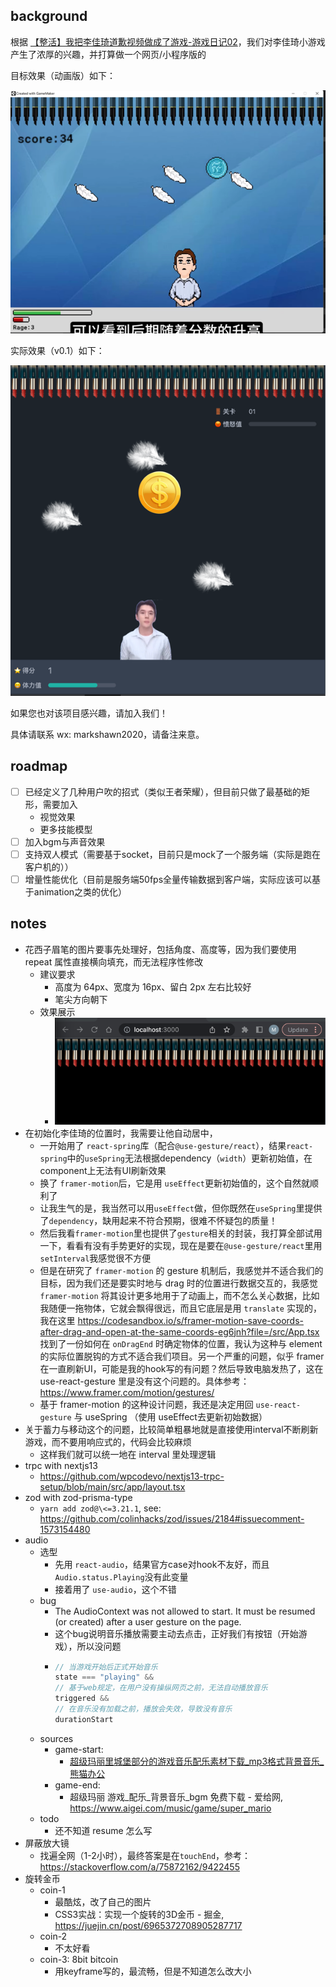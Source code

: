## background

根据 [【整活】我把李佳琦道歉视频做成了游戏-游戏日记02](https://www.bilibili.com/video/BV1F14y1k7FN/?spm_id_from=333.880.my_history.page.click&vd_source=9cb028fe6c978c6816626901d9249eb1)，我们对李佳琦小游戏产生了浓厚的兴趣，并打算做一个网页/小程序版的

目标效果（动画版）如下：

![img_1.png](__docs__/target-animation-effect.png)

实际效果（v0.1）如下：

![img.png](__docs__/implemented-effect.png)

如果您也对该项目感兴趣，请加入我们！

具体请联系 wx: markshawn2020，请备注来意。

## roadmap

- [ ] 已经定义了几种用户吹的招式（类似王者荣耀），但目前只做了最基础的矩形，需要加入
  - 视觉效果
  - 更多技能模型
- [ ] 加入bgm与声音效果
- [ ] 支持双人模式（需要基于socket，目前只是mock了一个服务端（实际是跑在客户机的））
- [ ] 增量性能优化（目前是服务端50fps全量传输数据到客户端，实际应该可以基于animation之类的优化）

## notes

- 花西子眉笔的图片要事先处理好，包括角度、高度等，因为我们要使用 repeat 属性直接横向填充，而无法程序性修改
  - 建议要求
    - 高度为 64px、宽度为 16px、留白 2px 左右比较好
    - 笔尖方向朝下
  - 效果展示
    - ![img.png](__docs__/pens-effect.png)
- 在初始化李佳琦的位置时，我需要让他自动居中，
  - 一开始用了 `react-spring`库（配合`@use-gesture/react`），结果`react-spring`中的`useSpring`无法根据dependency（`width`）更新初始值，在component上无法有UI刷新效果
  - 换了 `framer-motion`后，它是用 `useEffect`更新初始值的，这个自然就顺利了
  - 让我生气的是，我当然可以用`useEffect`做，但你既然在`useSpring`里提供了`dependency`，缺用起来不符合预期，很难不怀疑包的质量！
  - 然后我看`framer-motion`里也提供了`gesture`相关的封装，我打算全部试用一下，看看有没有手势更好的实现，现在是要在`@use-gesture/react`里用`setInterval`我感觉很不方便
  - 但是在研究了 `framer-motion` 的 gesture 机制后，我感觉并不适合我们的目标，因为我们还是要实时地与 drag 时的位置进行数据交互的，我感觉 `framer-motion` 将其设计更多地用于了动画上，而不怎么关心数据，比如我随便一拖物体，它就会飘得很远，而且它底层是用 `translate` 实现的，我在这里 https://codesandbox.io/s/framer-motion-save-coords-after-drag-and-open-at-the-same-coords-eg6jnh?file=/src/App.tsx 找到了一份如何在 `onDragEnd` 时确定物体的位置，我认为这种与 element 的实际位置脱钩的方式不适合我们项目。另一个严重的问题，似乎 framer 在一直刷新UI，可能是我的hook写的有问题？然后导致电脑发热了，这在 use-react-gesture 里是没有这个问题的。具体参考：https://www.framer.com/motion/gestures/
  - 基于 framer-motion 的这种设计问题，我还是决定用回 `use-react-gesture` 与 useSpring （使用 useEffect去更新初始数据）
- 关于蓄力与移动这个的问题，比较简单粗暴地就是直接使用interval不断刷新游戏，而不要用响应式的，代码会比较麻烦
  - 这样我们就可以统一地在 interval 里处理逻辑
- trpc with nextjs13
  - https://github.com/wpcodevo/nextjs13-trpc-setup/blob/main/src/app/layout.tsx
- zod with zod-prisma-type
  - `yarn add zod@\<=3.21.1`, see: https://github.com/colinhacks/zod/issues/2184#issuecomment-1573154480
- audio
  - 选型
    - 先用 `react-audio`，结果官方case对hook不友好，而且`Audio.status.Playing`没有此变量
    - 接着用了 `use-audio`，这个不错
  - bug
    - The AudioContext was not allowed to start. It must be resumed (or created) after a user gesture on the page.
    - 这个bug说明音乐播放需要主动去点击，正好我们有按钮（开始游戏），所以没问题
    - ```javascript
      // 当游戏开始后正式开始音乐
      state === "playing" &&
      // 基于web规定，在用户没有操纵网页之前，无法自动播放音乐
      triggered &&
      // 在音乐没有加载之前，播放会失效，导致没有音乐
      durationStart
      ```
  - sources
    - game-start: 
      - [超级玛丽里城堡部分的游戏音乐配乐素材下载_mp3格式背景音乐_熊猫办公](https://www.tukuppt.com/muban/lkyjejbp.html)
    - game-end:
      - 超级玛丽 游戏_配乐_背景音乐_bgm 免费下载 - 爱给网, https://www.aigei.com/music/game/super_mario
  - todo
    - 还不知道 resume 怎么写
- 屏蔽放大镜
  - 找遍全网（1-2小时），最终答案是在`touchEnd`，参考： https://stackoverflow.com/a/75872162/9422455
- 旋转金币
  - coin-1
    - 最酷炫，改了自己的图片
    - CSS3实战：实现一个旋转的3D金币 - 掘金, https://juejin.cn/post/6965372708905287717
  - coin-2
    - 不太好看
  - coin-3: 8bit bitcoin
    - 用keyframe写的，最流畅，但是不知道怎么改大小
